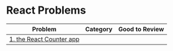 # React Problems

| Problem                                                | Category | Good to Review |
| ------------------------------------------------------ | -------- | -------------- |
| [1. the React Counter app](1.the-react-counter-app.md) |          |                |
